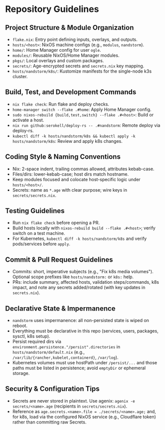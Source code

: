 # Repository Guidelines

## Project Structure & Module Organization
- `flake.nix`: Entry point defining inputs, overlays, and outputs.
- `hosts/<host>`: NixOS machine configs (e.g., `modulus`, `nandstorm`).
- `home/`: Home Manager config for user `ogle`.
- `modules/`: Reusable NixOS/Home Manager modules.
- `pkgs/`: Local overlays and custom packages.
- `secrets/`: Age-encrypted secrets and `secrets.nix` key mapping.
- `hosts/nandstorm/k8s/`: Kustomize manifests for the single-node k3s cluster.

## Build, Test, and Development Commands
- `nix flake check`: Run flake and deploy checks.
- `home-manager switch --flake .#home`: Apply Home Manager config.
- `sudo nixos-rebuild {build,test,switch} --flake .#<host>`: Build or activate a host.
- `nix run github:serokell/deploy-rs -- .#nandstorm`: Remote deploy via deploy-rs.
- `kubectl diff -k hosts/nandstorm/k8s && kubectl apply -k hosts/nandstorm/k8s`: Review and apply k8s changes.

## Coding Style & Naming Conventions
- Nix: 2-space indent, trailing commas allowed, attributes kebab-case.
- Files/dirs: lower-kebab-case; host dirs match hostname.
- Keep modules focused and colocate host-specific logic under `hosts/<host>/`.
- Secrets: name as `*.age` with clear purpose; wire keys in `secrets/secrets.nix`.

## Testing Guidelines
- Run `nix flake check` before opening a PR.
- Build hosts locally with `nixos-rebuild build --flake .#<host>`; verify switch on a test machine.
- For Kubernetes, `kubectl diff -k hosts/nandstorm/k8s` and verify pods/services before `apply`.

## Commit & Pull Request Guidelines
- Commits: short, imperative subjects (e.g., "Fix k8s media volumes"). Optional scope prefixes like `hosts/nandstorm:` or `k8s:` help.
- PRs: include summary, affected hosts, validation steps/commands, k8s impact, and note any secrets added/rotated (with key updates in `secrets.nix`).

## Declarative State & Impermanence
- `nandstorm` uses impermanence: all non-persisted state is wiped on reboot.
- Everything must be declarative in this repo (services, users, packages, sysctl, k8s setup).
- Persist required dirs via `environment.persistence."/persist".directories` in `hosts/nandstorm/default.nix` (e.g., `/var/lib/{rancher,kubelet,containerd}`, `/var/log`).
- Kubernetes volumes must use hostPath under `/persist/...` and those paths must be listed in persistence; avoid `emptyDir` or ephemeral storage.

## Security & Configuration Tips
- Secrets are never stored in plaintext. Use agenix: `agenix -e secrets/<name>.age` (recipients in `secrets/secrets.nix`).
- Reference as `age.secrets.<name>.file = ./secrets/<name>.age;` and, for k8s, load via the configured NixOS service (e.g., Cloudflare token) rather than committing raw Secrets.
